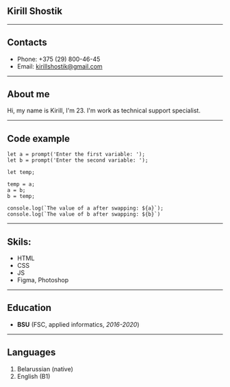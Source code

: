 ## Kirill Shostik
*** 
## Contacts
* Phone: +375 (29) 800-46-45
* Email: kirillshostik@gmail.com
***
## About me
Hi, my name is Kirill, I'm 23. I'm work as technical support specialist. 
***
## Code example

```
let a = prompt('Enter the first variable: ');
let b = prompt('Enter the second variable: ');

let temp;

temp = a;
a = b;
b = temp;

console.log(`The value of a after swapping: ${a}`);
console.log(`The value of b after swapping: ${b}`)
```

***
## Skils:
* HTML
* CSS
* JS
* Figma, Photoshop
***
## Education
* **BSU** (FSC, applied informatics, *2016-2020*)
***
## Languages
1. Belarussian (native)
2. English (B1)
